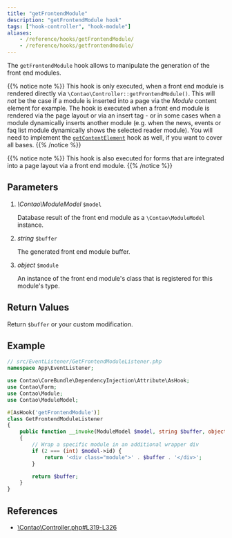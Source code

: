 ```yaml
---
title: "getFrontendModule"
description: "getFrontendModule hook"
tags: ["hook-controller", "hook-module"]
aliases:
    - /reference/hooks/getFrontendModule/
    - /reference/hooks/getfrontendmodule/
---
```



The `getFrontendModule` hook allows to manipulate the generation of the front end
modules.

{{% notice note %}}
This hook is only executed, when a front end module is rendered directly via 
`\Contao\Controller::getFrontendModule()`. This will _not_ be the case if a module 
is inserted into a page via the _Module_ content element for example. The hook is
executed when a front end module is rendered via the page layout or via an insert
tag - or in some cases when a module dynamically inserts another module (e.g. when
the news, events or faq list module dynamically shows the selected reader module).
You will need to implement the [`getContentElement`](/reference/hooks/getContentElement/)
hook as well, if you want to cover all bases.
{{% /notice %}}

{{% notice note %}}
This hook is also executed for forms that are integrated into a page layout via
a front end module.
{{% /notice %}}


## Parameters

1. *\Contao\ModuleModel* `$model`

    Database result of the front end module as a `\Contao\ModuleModel` instance.

2. *string* `$buffer`

    The generated front end module buffer.
    
3. *object* `$module`

    An instance of the front end module's class that is registered for this module's type.


## Return Values

Return `$buffer` or your custom modification.


## Example

```php
// src/EventListener/GetFrontendModuleListener.php
namespace App\EventListener;

use Contao\CoreBundle\DependencyInjection\Attribute\AsHook;
use Contao\Form;
use Contao\Module;
use Contao\ModuleModel;

#[AsHook('getFrontendModule')]
class GetFrontendModuleListener
{
    public function __invoke(ModuleModel $model, string $buffer, object $module): string
    {
        // Wrap a specific module in an additional wrapper div
        if (2 === (int) $model->id) {
            return '<div class="module">' . $buffer . '</div>';
        }

        return $buffer;
    }
}
```


## References

* [\Contao\Controller.php#L319-L326](https://github.com/contao/contao/blob/4.7.6/core-bundle/src/Resources/contao/library/Contao/Controller.php#L319-L326)
